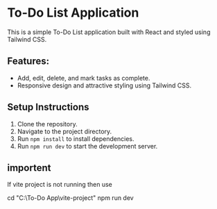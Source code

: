 # To-Do List Application

This is a simple To-Do List application built with React and styled using Tailwind CSS.

## Features:
- Add, edit, delete, and mark tasks as complete.
- Responsive design and attractive styling using Tailwind CSS.
## Setup Instructions
1. Clone the repository.
2. Navigate to the project directory.
3. Run `npm install` to install dependencies.
4. Run `npm run dev` to start the development server.

## importent
If vite project is not running then use

cd "C:\To-Do App\vite-project"
npm run dev
